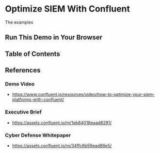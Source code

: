 # Optimize SIEM With Confluent

The examples 

## Run This Demo in Your Browser

## Table of Contents

## References

### Demo Video

- https://www.confluent.io/resources/video/how-to-optimize-your-siem-platforms-with-confluent/

### Executive Brief

- https://assets.confluent.io/m/1eb84018eaad8291/

### Cyber Defense Whitepaper

- https://assets.confluent.io/m/34ffc6b59ead86e5/